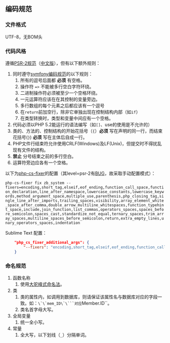 ## 编码规范

### 文件格式

UTF-8，无BOM头

### 代码风格

遵循[PSR-2规范](http://www.php-fig.org/psr/psr-2/)（[中文版](https://github.com/PizzaLiu/PHP-FIG/blob/master/PSR-2-coding-style-guide-cn.md)），但有以下额外规则：

1. 同时遵守[symfony编码规范](http://symfony.com/doc/current/contributing/code/standards.html)的以下规则：
    1. 所有的逗号后面都 **必须** 有空格。
    2. 操作符 ``=>`` 不能被多行空白字符环绕。
    3. 二进制操作符必须被至少一个空格环绕。
    4. 一元运算符应该在在其控制的变量旁边。
    5. 多行数组的每个元素之后都应该有一个逗号
    6. 在``return``前加空行，除非它单独出现在控制结构内部（如``if``）
    7. 在类型转换时，类型和变量中间应有一个空格。
2. 代码必须以PHP 5.2能运行的语法编写（如``[]``、use的使用是不允许的）
3. 类的、方法的、控制结构的开始花括号（``{``）**必须** 写在声明的同一行，而结束花括号(``}``) **必须** 写在主体后自成一行。
4. PHP文件行结束符允许使用CRLF(Windows)及LF(Unix)，但提交时不得扰乱现有文件的结构。
5. **禁止** 分号结束之前的多行空白。
6. 运算符旁边应各有一个空格。

以下为[php-cs-fixer](https://github.com/FriendsOfPHP/PHP-CS-Fixer)的配置（其level=psr-2有[BUG](https://github.com/FriendsOfPHP/PHP-CS-Fixer/issues/1887)，故采取手动配置模式）：

``php-cs-fixer fix zb_system --fixers=encoding,short_tag,elseif,eof_ending,function_call_space,function_declaration,line_after_namespace,lowercase_constants,lowercase_keywords,method_argument_space,multiple_use,parenthesis,php_closing_tag,single_line_after_imports,trailing_spaces,visibility,array_element_white_space_after_comma,double_arrow_multiline_whitespaces,function_typehint_space,include,join_function,list_commas,operators_spaces,spaces_before_semicolon,spaces_cast,standardize_not_equal,ternary_spaces,trim_array_spaces,multiline_spaces_before_semicolon,return,extra_empty_lines,unary_operators_spaces,indentation``

Sublime Text 配置：
```json
    "php_cs_fixer_additional_args": {
        "--fixers": "encoding,short_tag,elseif,eof_ending,function_call_space,function_declaration,line_after_namespace,lowercase_constants,lowercase_keywords,method_argument_space,multiple_use,parenthesis,php_closing_tag,single_line_after_imports,trailing_spaces,visibility,array_element_white_space_after_comma,double_arrow_multiline_whitespaces,function_typehint_space,include,join_function,list_commas,operators_spaces,spaces_before_semicolon,spaces_cast,standardize_not_equal,ternary_spaces,trim_array_spaces,multiline_spaces_before_semicolon,return,extra_empty_lines,unary_operators_space,indentation"
    }
```

### 命名规范

1. 函数名称
    1. 使用[大驼峰式命名法](https://zh.wikipedia.org/wiki/%E9%A7%9D%E5%B3%B0%E5%BC%8F%E5%A4%A7%E5%B0%8F%E5%AF%AB)。
2. 类
    1. 类的属性内，如调用到数据库，则请保证该属性名与数据库对应的字段一致。如：``\`\`mem_ID\`\```对应``Member.ID``。
    2. 类名首字母大写。
3. 全局变量
    1. 统一全小写。
4. 常量
    1. 全大写，以下划线（``_``）分隔单词。